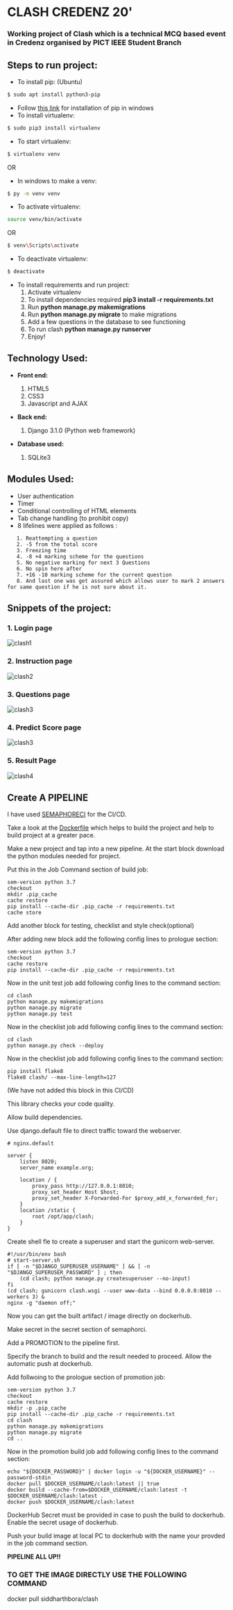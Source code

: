 # CLASH CREDENZ 20'

### Working project of Clash which is a technical MCQ based event in Credenz organised by PICT IEEE Student Branch

## Steps to run project:

* To install pip: (Ubuntu)
```sh 
$ sudo apt install python3-pip
```
* Follow [this link](https://pip.pypa.io/en/stable/installing/) for installation of pip in windows
* To install virtualenv: 
```sh 
$ sudo pip3 install virtualenv
```
* To start virtualenv: 
```sh 
$ virtualenv venv
```
OR
* In windows to make a venv:
```sh
$ py -m venv venv
```
* To activate virtualenv: 
```sh 
source venv/bin/activate
```
OR
```sh
$ venv\Scripts\activate
```
* To deactivate virtualenv: 
```sh 
$ deactivate
```
* To install requirements and run project: 
    1. Activate virtualenv
    2. To install dependencies required **pip3 install -r requirements.txt**
    3. Run **python manage.py makemigrations**
    4. Run **python manage.py migrate** to make migrations
    5. Add a few questions in the database to see functioning
    6. To run clash **python manage.py runserver**
    7. Enjoy!

## Technology Used:

* **Front end:**
  1. HTML5
  2. CSS3
  3. Javascript and AJAX
  
* **Back end:**
  1. Django 3.1.0 (Python web framework)
 
* **Database used:**
  1. SQLite3
 
## Modules Used:

* User authentication
* Timer
* Conditional controlling of HTML elements
* Tab change handling (to prohibit copy)
* 8 lifelines were applied as follows :
``` 
   1. Reattempting a question
   2. -5 from the total score 
   3. Freezing time
   4. -8 +4 marking scheme for the questions
   5. No negative marking for next 3 Questions
   6. No spin here after
   7. +16 -10 marking scheme for the current question
   8. And last one was get assured which allows user to mark 2 answers for same question if he is not sure about it.
```
## Snippets of the project:

### 1. Login page
![clash1](./screenshots/homepage.PNG)

### 2. Instruction page
![clash2](./screenshots/instructionpage.PNG)

### 3. Questions page
![clash3](./screenshots/questionpage.PNG)

### 4. Predict Score page
![clash3](./screenshots/predictscorepage.PNG)

### 5. Result Page
![clash4](./screenshots/resultpagemod.PNG)

## Create A PIPELINE
I have used [SEMAPHORECI](https://semaphoreci.com/) for the CI/CD.

Take a look at the [Dockerfile](https://github.com/suyash-more/CLASH/blob/finalestbranch/Dockerfile) which helps to build the project and help 
to build project at a greater pace.

Make a new project and tap into a new pipeline. 
At the start block download the python modules needed for project.

Put this in the Job Command section of build job:
```
sem-version python 3.7
checkout
mkdir .pip_cache
cache restore
pip install --cache-dir .pip_cache -r requirements.txt
cache store
```

Add another block for testing, checklist and style check(optional)

After adding new block add the following config lines to prologue section:
```
sem-version python 3.7
checkout
cache restore
pip install --cache-dir .pip_cache -r requirements.txt
```

Now in the unit test job add following config lines to the command section:
```
cd clash
python manage.py makemigrations
python manage.py migrate
python manage.py test
```

Now in the checklist job add following config lines to the command section:
``` 
cd clash
python manage.py check --deploy
```

Now in the checklist job add following config lines to the command section:
``` 
pip install flake8
flake8 clash/ --max-line-length=127
```
(We have not added this block in this CI/CD)

This library checks your code quality.

Allow build dependencies.

Use django.default file to direct traffic toward the webserver.
```
# nginx.default

server {
    listen 8020;
    server_name example.org;

    location / {
        proxy_pass http://127.0.0.1:8010;
        proxy_set_header Host $host;
        proxy_set_header X-Forwarded-For $proxy_add_x_forwarded_for;
    }
    location /static {
        root /opt/app/clash;
    }
}

```
Create shell fle to create a superuser and start the gunicorn web-server.
```
#!/usr/bin/env bash
# start-server.sh
if [ -n "$DJANGO_SUPERUSER_USERNAME" ] && [ -n "$DJANGO_SUPERUSER_PASSWORD" ] ; then
    (cd clash; python manage.py createsuperuser --no-input)
fi
(cd clash; gunicorn clash.wsgi --user www-data --bind 0.0.0.0:8010 --workers 3) &
nginx -g "daemon off;"
```

Now you can get the built artifact / image directly on dockerhub.

Make secret in the secret section of semaphorci.

Add a PROMOTION to the pipeline first.

Specify the branch to build and the result needed to proceed.
Allow the automatic push at dockerhub.

Add follwoing to the prologue section of promotion job:
```
sem-version python 3.7
checkout
cache restore
mkdir -p .pip_cache
pip install --cache-dir .pip_cache -r requirements.txt
cd clash
python manage.py makemigrations 
python manage.py migrate
cd ..
```

Now in the promotion build job add following config lines to the command section:
``` 
echo "${DOCKER_PASSWORD}" | docker login -u "${DOCKER_USERNAME}" --password-stdin
docker pull $DOCKER_USERNAME/clash:latest || true
docker build --cache-from=$DOCKER_USERNAME/clash:latest -t $DOCKER_USERNAME/clash:latest .
docker push $DOCKER_USERNAME/clash:latest
```

DockerHub Secret must be provided in case to push the build to dockerhub.
Enable the secret usage of dockerhub.

Push your build image at local PC to dockerhub with the name your provded 
in the job command section.


__PIPELINE ALL UP!!__

### TO GET THE IMAGE DIRECTLY USE THE FOLLOWING COMMAND

docker pull siddharthbora/clash
